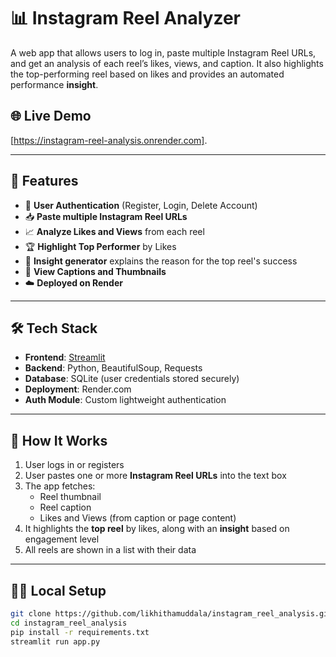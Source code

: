 # 📊 Instagram Reel Analyzer

A web app that allows users to log in, paste multiple Instagram Reel URLs, and get an analysis of each reel’s likes, views, and caption. It also highlights the top-performing reel based on likes and provides an automated performance **insight**.

## 🌐 Live Demo
[https://instagram-reel-analysis.onrender.com].

---

## 🚀 Features

- 🔐 **User Authentication** (Register, Login, Delete Account)
- 📥 **Paste multiple Instagram Reel URLs**
- 📈 **Analyze Likes and Views** from each reel
- 🏆 **Highlight Top Performer** by Likes
- 🧠 **Insight generator** explains the reason for the top reel's success
- 📝 **View Captions and Thumbnails**
- ☁️ **Deployed on Render**

---

## 🛠️ Tech Stack

- **Frontend**: [Streamlit](https://streamlit.io/)
- **Backend**: Python, BeautifulSoup, Requests
- **Database**: SQLite (user credentials stored securely)
- **Deployment**: Render.com
- **Auth Module**: Custom lightweight authentication

---

## 🧪 How It Works

1. User logs in or registers
2. User pastes one or more **Instagram Reel URLs** into the text box
3. The app fetches:
   - Reel thumbnail
   - Reel caption
   - Likes and Views (from caption or page content)
4. It highlights the **top reel** by likes, along with an **insight** based on engagement level
5. All reels are shown in a list with their data

---

## 🧑‍💻 Local Setup

```bash
git clone https://github.com/likhithamuddala/instagram_reel_analysis.git
cd instagram_reel_analysis
pip install -r requirements.txt
streamlit run app.py
